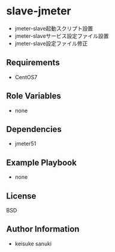 slave-jmeter
=========

- jmeter-slave起動スクリプト設置
- jmeter-slaveサービス設定ファイル設置
- jmeter-slave設定ファイル修正

Requirements
------------

- CentOS7

Role Variables
--------------

- none

Dependencies
------------

- jmeter51

Example Playbook
----------------

- none

License
-------

BSD

Author Information
------------------

- keisuke sanuki 
